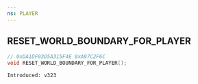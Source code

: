 ```yaml
---
ns: PLAYER
---
```

## RESET_WORLD_BOUNDARY_FOR_PLAYER

```c
// 0xDA1DF03D5A315F4E 0xA97C2F6C
void RESET_WORLD_BOUNDARY_FOR_PLAYER();
```

```
Introduced: v323
```

